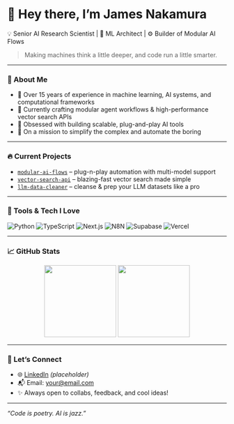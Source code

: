 # 👋 Hey there, I’m James Nakamura

💡 Senior AI Research Scientist | 🧠 ML Architect | ⚙️ Builder of Modular AI Flows  
> Making machines think a little deeper, and code run a little smarter.

---

### 🧬 About Me
- 🧪 Over 15 years of experience in machine learning, AI systems, and computational frameworks  
- 🔧 Currently crafting modular agent workflows & high-performance vector search APIs  
- 🤖 Obsessed with building scalable, plug-and-play AI tools  
- 🎯 On a mission to simplify the complex and automate the boring

---

### 🔥 Current Projects
- [`modular-ai-flows`](https://github.com/zapppppier/modular-ai-flows) – plug-n-play automation with multi-model support  
- [`vector-search-api`](https://github.com/zapppppier/vector-search-api) – blazing-fast vector search made simple  
- [`llm-data-cleaner`](https://github.com/zapppppier/llm-data-cleaner) – cleanse & prep your LLM datasets like a pro

---

### 🧰 Tools & Tech I Love
![Python](https://img.shields.io/badge/-Python-3776AB?logo=python&logoColor=white)
![TypeScript](https://img.shields.io/badge/-TypeScript-3178C6?logo=typescript&logoColor=white)
![Next.js](https://img.shields.io/badge/-Next.js-000?logo=next.js)
![N8N](https://img.shields.io/badge/-n8n-EA580C?logo=n8n&logoColor=white)
![Supabase](https://img.shields.io/badge/-Supabase-3ECF8E?logo=supabase&logoColor=white)
![Vercel](https://img.shields.io/badge/-Vercel-000000?logo=vercel&logoColor=white)

---

### 📈 GitHub Stats
<p align="center">
  <img src="https://github-readme-stats.vercel.app/api?username=zapppppier&show_icons=true&theme=tokyonight" height="165">
  <img src="https://github-readme-stats.vercel.app/api/top-langs/?username=zapppppier&layout=compact&theme=tokyonight" height="165">
</p>

---

### 💬 Let’s Connect
- 🌐 [LinkedIn](https://linkedin.com/) _(placeholder)_
- 📬 Email: your@email.com
- ✨ Always open to collabs, feedback, and cool ideas!

---

_“Code is poetry. AI is jazz.”_
